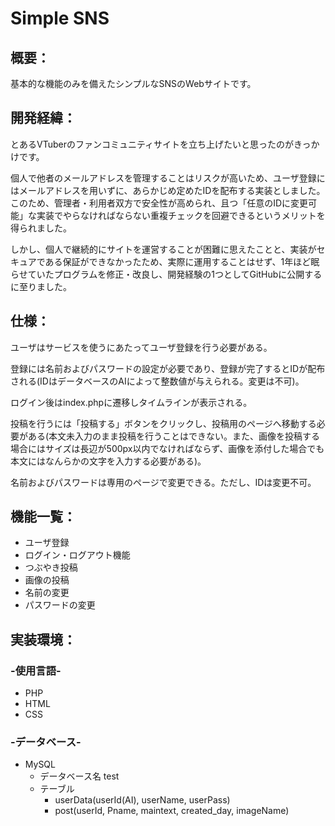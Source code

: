 # Simple SNS
## 概要：
基本的な機能のみを備えたシンプルなSNSのWebサイトです。

## 開発経緯：
とあるVTuberのファンコミュニティサイトを立ち上げたいと思ったのがきっかけです。

個人で他者のメールアドレスを管理することはリスクが高いため、ユーザ登録にはメールアドレスを用いずに、あらかじめ定めたIDを配布する実装としました。このため、管理者・利用者双方で安全性が高められ、且つ「任意のIDに変更可能」な実装でやらなければならない重複チェックを回避できるというメリットを得られました。

しかし、個人で継続的にサイトを運営することが困難に思えたことと、実装がセキュアである保証ができなかったため、実際に運用することはせず、1年ほど眠らせていたプログラムを修正・改良し、開発経験の1つとしてGitHubに公開するに至りました。

## 仕様：
ユーザはサービスを使うにあたってユーザ登録を行う必要がある。

登録には名前およびパスワードの設定が必要であり、登録が完了するとIDが配布される(IDはデータベースのAIによって整数値が与えられる。変更は不可)。

ログイン後はindex.phpに遷移しタイムラインが表示される。

投稿を行うには「投稿する」ボタンをクリックし、投稿用のページへ移動する必要がある(本文未入力のまま投稿を行うことはできない。また、画像を投稿する場合にはサイズは長辺が500px以内でなければならず、画像を添付した場合でも本文にはなんらかの文字を入力する必要がある)。

名前およびパスワードは専用のページで変更できる。ただし、IDは変更不可。

## 機能一覧：
* ユーザ登録
* ログイン・ログアウト機能
* つぶやき投稿
* 画像の投稿
* 名前の変更
* パスワードの変更

## 実装環境：
### -使用言語-
* PHP
* HTML
* CSS

### -データベース-
* MySQL
    * データベース名 test
    * テーブル
        * userData(userId(AI), userName, userPass)
        * post(userId, Pname, maintext, created_day, imageName)